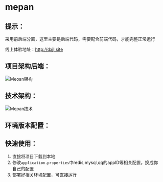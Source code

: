 # mepan
## 提示：
采用前后端分离，这里主要是后端代码，需要配合前端代码，才能完整正常运行

线上体验地址：http://dxjl.site

## 项目架构后端：
![Meoan架构](https://github.com/dengxijuli/mepan/assets/132116099/e567e35e-72e3-4f03-938c-68ae4e09c5e4)

## 技术架构：

![Mepan技术](https://github.com/dengxijuli/mepan/assets/132116099/9a83b51a-3480-4922-b994-f1d30321071a)

## 环境版本配置：






## 快速使用：
1. 直接将项目下载到本地
2. 修改`application.properties`中redis,mysql,qq的appID等相关配置，换成你自己的配置
3. 部署好相关环境配置，可直接运行











